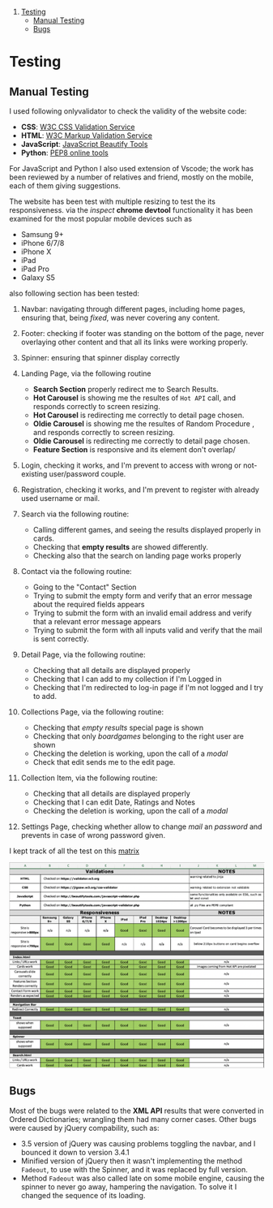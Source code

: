 
1. [Testing](#testing)
    - [Manual Testing](#manual-testing)
    - [Bugs](#bug)

# Testing

## Manual Testing

I used following onlyvalidator to check the validity of the website code:

* **CSS**: [W3C CSS Validation Service](https://jigsaw.w3.org/css-validator/) 
* **HTML**: [W3C Markup Validation Service](https://validator.w3.org/)
* **JavaScript**: [JavaScript Beautify Tools](http://beautifytools.com/javascript-validator.php)
* **Python**: [PEP8 online tools](http://pep8online.com/)

For JavaScript and Python I also used extension of Vscode; the work has been reviewed by a number of relatives and friend, mostly on the mobile,
each of them giving suggestions.

The website has been test with multiple resizing to test the its responsiveness.
via the *inspect* **chrome devtool** functionality it has been examined for the most popular mobile devices such as 
* Samsung 9+
* iPhone 6/7/8
* iPhone X
* iPad
* iPad Pro
* Galaxy S5

also following section has been tested:

1. Navbar: navigating through different pages, including home pages, ensuring that, being *fixed*, was never covering any content.

1. Footer: checking if footer was standing on the bottom of the page, never overlaying other content and that all its links were working properly.

1. Spinner: ensuring that spinner display correctly

1. Landing Page, via the following routine
    - **Search Section** properly redirect me to Search Results.
    - **Hot Carousel** is showing me the resultes of `Hot API` call, and responds correctly to screen resizing.
    - **Hot Carousel** is redirecting me correctly to detail page chosen.
    - **Oldie Carousel** is showing me the resultes of Random Procedure , and responds correctly to screen resizing.
    - **Oldie Carousel** is redirecting me correctly to detail page chosen.
    - **Feature Section** is responsive and its element don't overlap/

1. Login, checking it works, and I'm prevent to access with wrong or not-existing user/password couple.

1. Registration, checking it works, and I'm prevent to register with already used username or mail.

1. Search via the following routine: 
    - Calling different games, and seeing the results displayed properly in cards. 
    - Checking that **empty results** are showed differently. 
    - Checking also that the search on landing page works properly

1. Contact via the following routine:
    - Going to the "Contact" Section
    - Trying to submit the empty form and verify that an error message about the required fields appears
    - Trying to submit the form with an invalid email address and verify that a relevant error message appears
    - Trying to submit the form with all inputs valid and verify that the mail is sent correctly.

1. Detail Page, via the following routine:
    - Checking that all details are displayed properly
    - Checking that I can add to my collection if I'm Logged in
    - Checking that I'm redirected to log-in page if I'm not logged and I try to add.

1. Collections Page, via the following routine:
    - Checking that *empty results* special page is shown
    - Checking that only *boardgames* belonging to the right user are shown
    - Checking the deletion is working, upon the call of a *modal*
    - Check that edit sends me to the edit page.

1. Collection Item, via the following routine:
    - Checking that all details are displayed properly
    - Checking that I can edit Date, Ratings and Notes
    - Checking the deletion is working, upon the call of a *modal*

1. Settings Page, checking whether allow to change *mail* an *password* and prevents in case of wrong password given.



I kept track of all the test on this [matrix](BoardgameNerd/test/manualTests.xlsx)

![Manual Testing Matrix](BoardgameNerd/static/img/testing.png)

## Bugs

Most of the bugs were related to the **XML API** results that were converted in Ordered Dictionaries; wrangling them had many corner cases. Other bugs were caused by jQuery compability, such as:
* 3.5 version of jQuery was causing problems toggling the navbar, and I bounced it down to version 3.4.1
* Minified version of jQuery then it wasn't implementing the method `Fadeout`, to use with the Spinner, and it was replaced by full version.
* Method `Fadeout` was also called late on some mobile engine, causing the spinner to never go away, hampering the navigation. To solve it I changed the sequence of its loading.

